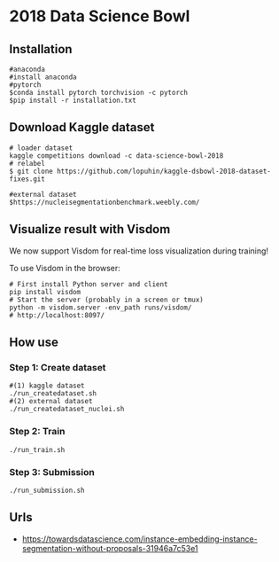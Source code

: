 
# 2018 Data Science Bowl

## Installation
    
    #anaconda
    #install anaconda
    #pytorch
    $conda install pytorch torchvision -c pytorch
    $pip install -r installation.txt

## Download Kaggle dataset
    
    # loader dataset 
    kaggle competitions download -c data-science-bowl-2018    
    # relabel
    $ git clone https://github.com/lopuhin/kaggle-dsbowl-2018-dataset-fixes.git

    #external dataset
    $https://nucleisegmentationbenchmark.weebly.com/

## Visualize result with Visdom

We now support Visdom for real-time loss visualization during training!

To use Visdom in the browser:

    # First install Python server and client 
    pip install visdom
    # Start the server (probably in a screen or tmux)
    python -m visdom.server -env_path runs/visdom/
    # http://localhost:8097/

## How use
### Step 1: Create dataset

    #(1) kaggle dataset
    ./run_createdataset.sh 
    #(2) external dataset
    ./run_createdataset_nuclei.sh

### Step 2: Train

    ./run_train.sh
    
### Step 3: Submission

    ./run_submission.sh

## Urls

- https://towardsdatascience.com/instance-embedding-instance-segmentation-without-proposals-31946a7c53e1